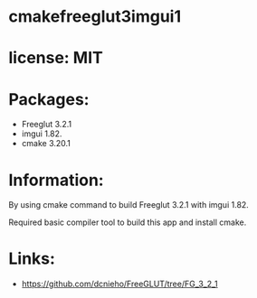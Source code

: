 # cmakefreeglut3imgui1

# license: MIT

# Packages:
 * Freeglut 3.2.1
 * imgui 1.82.
 * cmake 3.20.1

# Information:
  By using cmake command to build Freeglut 3.2.1 with imgui 1.82.

  Required basic compiler tool to build this app and install cmake.

# Links:
 * https://github.com/dcnieho/FreeGLUT/tree/FG_3_2_1




















